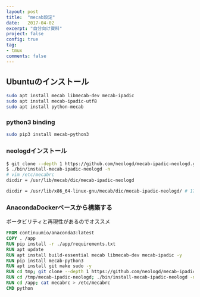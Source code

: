 ```yaml
---
layout: post
title:  "mecab設定"
date:   2017-04-02
excerpt: "自分向け資料"
project: false
config: true
tag:
- tmux
comments: false
---
```


## Ubuntuのインストール
```sh
sudo apt install mecab libmecab-dev mecab-ipadic
sudo apt install mecab-ipadic-utf8
sudo apt install python-mecab
```

### python3 binding
```sh
sudo pip3 install mecab-python3
```

### neologdインストール
```sh
$ git clone --depth 1 https://github.com/neologd/mecab-ipadic-neologd.git
$ ./bin/install-mecab-ipadic-neologd -n
# vim /etc/mecabrc
dicdir = /usr/lib/mecab/dic/mecab-ipadic-neologd

dicdir = /usr/lib/x86_64-linux-gnu/mecab/dic/mecab-ipadic-neologd/ # 17.04
```

### AnacondaDockerベースから構築する
ポータビリティと再現性があるのでオススメ
```Dockerfile
FROM continuumio/anaconda3:latest
COPY . /app
RUN pip install -r ./app/requirements.txt
RUN apt update
RUN apt install build-essential mecab libmecab-dev mecab-ipadic -y
RUN pip install mecab-python3
RUN apt install git make sudo -y
RUN cd tmp; git clone --depth 1 https://github.com/neologd/mecab-ipadic-neologd.git; 
RUN cd /tmp/mecab-ipadic-neologd; ./bin/install-mecab-ipadic-neologd -n -y
RUN cd /app; cat mecabrc > /etc/mecabrc
CMD python
```
